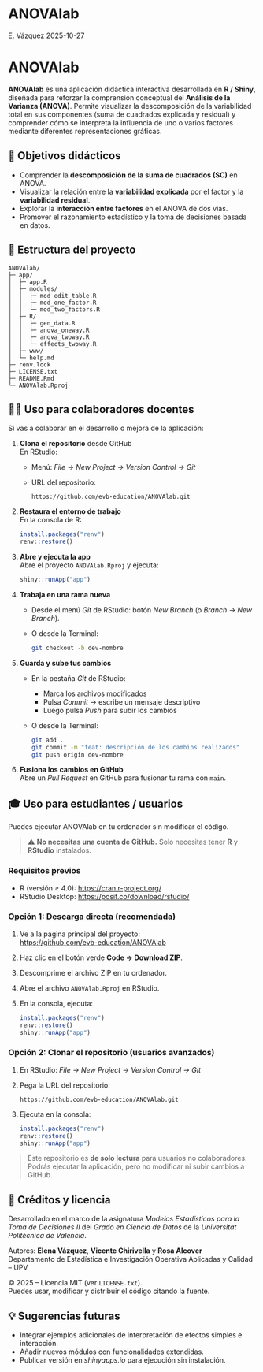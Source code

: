 ANOVAlab
================
E. Vázquez
2025-10-27

# ANOVAlab

**ANOVAlab** es una aplicación didáctica interactiva desarrollada en **R
/ Shiny**, diseñada para reforzar la comprensión conceptual del
**Análisis de la Varianza (ANOVA)**. Permite visualizar la
descomposición de la variabilidad total en sus componentes (suma de
cuadrados explicada y residual) y comprender cómo se interpreta la
influencia de uno o varios factores mediante diferentes representaciones
gráficas.

## 🎯 Objetivos didácticos

- Comprender la **descomposición de la suma de cuadrados (SC)** en
  ANOVA.
- Visualizar la relación entre la **variabilidad explicada** por el
  factor y la **variabilidad residual**.
- Explorar la **interacción entre factores** en el ANOVA de dos vías.
- Promover el razonamiento estadístico y la toma de decisiones basada en
  datos.

## 📁 Estructura del proyecto

    ANOVAlab/
    ├─ app/
    │  ├─ app.R
    │  ├─ modules/
    │  │  ├─ mod_edit_table.R
    │  │  ├─ mod_one_factor.R
    │  │  └─ mod_two_factors.R
    │  ├─ R/
    │  │  ├─ gen_data.R
    │  │  ├─ anova_oneway.R
    │  │  ├─ anova_twoway.R
    │  │  └─ effects_twoway.R
    │  ├─ www/
    │  └─ help.md
    ├─ renv.lock
    ├─ LICENSE.txt
    ├─ README.Rmd
    └─ ANOVAlab.Rproj

## 👩‍🏫 Uso para **colaboradores docentes**

Si vas a colaborar en el desarrollo o mejora de la aplicación:

1.  **Clona el repositorio** desde GitHub  
    En RStudio:

    - Menú: *File → New Project → Version Control → Git*  

    - URL del repositorio:

          https://github.com/evb-education/ANOVAlab.git

2.  **Restaura el entorno de trabajo**  
    En la consola de R:

    ``` r
    install.packages("renv")
    renv::restore()
    ```

3.  **Abre y ejecuta la app**  
    Abre el proyecto `ANOVAlab.Rproj` y ejecuta:

    ``` r
    shiny::runApp("app")
    ```

4.  **Trabaja en una rama nueva**

    - Desde el menú *Git* de RStudio: botón *New Branch* (o *Branch →
      New Branch*).  

    - O desde la Terminal:

      ``` bash
      git checkout -b dev-nombre
      ```

5.  **Guarda y sube tus cambios**

    - En la pestaña *Git* de RStudio:

      - Marca los archivos modificados  
      - Pulsa *Commit* → escribe un mensaje descriptivo  
      - Luego pulsa *Push* para subir los cambios  

    - O desde la Terminal:

      ``` bash
      git add .
      git commit -m "feat: descripción de los cambios realizados"
      git push origin dev-nombre
      ```

6.  **Fusiona los cambios en GitHub**  
    Abre un *Pull Request* en GitHub para fusionar tu rama con `main`.

## 🎓 Uso para **estudiantes / usuarios**

Puedes ejecutar ANOVAlab en tu ordenador sin modificar el código.

> ⚠️ **No necesitas una cuenta de GitHub.** Solo necesitas tener **R** y
> **RStudio** instalados.

### Requisitos previos

- R (versión ≥ 4.0): <https://cran.r-project.org/>
- RStudio Desktop: <https://posit.co/download/rstudio/>

### Opción 1: Descarga directa (recomendada)

1.  Ve a la página principal del proyecto:  
    <https://github.com/evb-education/ANOVAlab>

2.  Haz clic en el botón verde **Code → Download ZIP**.  

3.  Descomprime el archivo ZIP en tu ordenador.  

4.  Abre el archivo `ANOVAlab.Rproj` en RStudio.  

5.  En la consola, ejecuta:

    ``` r
    install.packages("renv")
    renv::restore()
    shiny::runApp("app")
    ```

### Opción 2: Clonar el repositorio (usuarios avanzados)

1.  En RStudio: *File → New Project → Version Control → Git*  

2.  Pega la URL del repositorio:

        https://github.com/evb-education/ANOVAlab.git

3.  Ejecuta en la consola:

    ``` r
    install.packages("renv")
    renv::restore()
    shiny::runApp("app")
    ```

> Este repositorio es **de solo lectura** para usuarios no
> colaboradores. Podrás ejecutar la aplicación, pero no modificar ni
> subir cambios a GitHub.

## 📜 Créditos y licencia

Desarrollado en el marco de la asignatura *Modelos Estadísticos para la
Toma de Decisiones II* del *Grado en Ciencia de Datos* de la
*Universitat Politècnica de València*.

Autores: **Elena Vázquez**, **Vicente Chirivella** y **Rosa Alcover**  
Departamento de Estadística e Investigación Operativa Aplicadas y
Calidad – UPV

© 2025 – Licencia MIT (ver `LICENSE.txt`).  
Puedes usar, modificar y distribuir el código citando la fuente.

## 💡 Sugerencias futuras

- Integrar ejemplos adicionales de interpretación de efectos simples e
  interacción.
- Añadir nuevos módulos con funcionalidades extendidas.
- Publicar versión en *shinyapps.io* para ejecución sin instalación.

